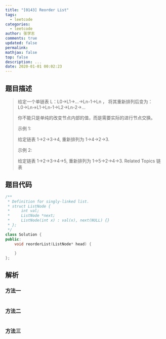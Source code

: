 ```yaml
---
title: "[0143] Reorder List"
tags:
  - leetcode
categories:
  - leetcode
author: 张学志
comments: true
updated: false
permalink:
mathjax: false
top: false
description: ...
date: 2020-01-01 00:02:23
---
```


## 题目描述

> 给定一个单链表 L：L0→L1→…→Ln-1→Ln ， 
> 将其重新排列后变为： L0→Ln→L1→Ln-1→L2→Ln-2→… 
> 
> 你不能只是单纯的改变节点内部的值，而是需要实际的进行节点交换。 
> 
> 示例 1: 
> 
> 给定链表 1->2->3->4, 重新排列为 1->4->2->3. 
> 
> 示例 2: 
> 
> 给定链表 1->2->3->4->5, 重新排列为 1->5->2->4->3. 
> Related Topics 链表

## 题目代码

```cpp
/**
 * Definition for singly-linked list.
 * struct ListNode {
 *     int val;
 *     ListNode *next;
 *     ListNode(int x) : val(x), next(NULL) {}
 * };
 */
class Solution {
public:
    void reorderList(ListNode* head) {
        
    }
};
```

## 解析

### 方法一

```cpp

```

### 方法二

```cpp

```

### 方法三

```cpp

```

